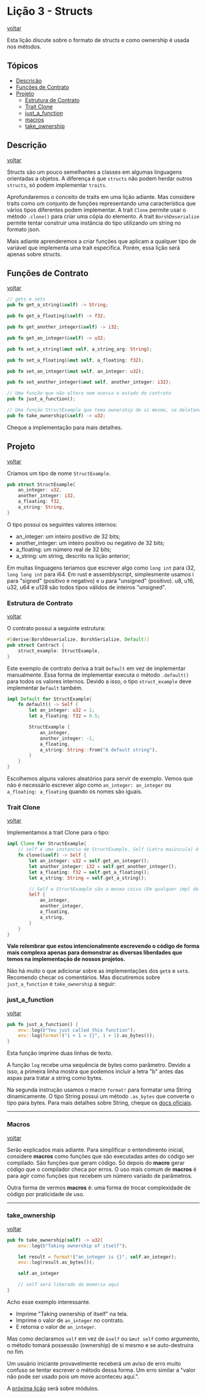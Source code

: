 # Lição 3 - Structs

[voltar](https://github.com/On0n0k1/Tutorial_NEAR_Rust/tree/main/)

Esta lição discute sobre o formato de structs e como ownership é usada nos métodos.

## Tópicos

 - [Descrição](#descri%C3%A7%C3%A3o)
 - [Funções de Contrato](#fun%C3%A7%C3%B5es-de-contrato)
 - [Projeto](#projeto)
   - [Estrutura de Contrato](#estrutura-de-contrato)
   - [Trait Clone](#trait-clone)
   - [just_a_function](#just_a_function)
   - [macros](#macros)
   - [take_ownership](#take_ownership)

## Descrição
[voltar](#li%C3%A7%C3%A3o-3---structs)

Structs são um pouco semelhantes a classes em algumas linguagens orientadas a objetos. A diferença é que ```structs``` não podem herdar outros ```structs```, só podem implementar ```traits```.

Aprofundaremos o conceito de traits em uma lição adiante. Mas considere traits como um conjunto de funções representando uma característica que vários tipos diferentes podem implementar. A trait ```Clone``` permite usar o método ```.clone()``` para criar uma cópia do elemento. A trait ```BorshDeserialize``` permite tentar construir uma instância do tipo utilizando um string no formato json.

Mais adiante aprenderemos a criar funções que aplicam a qualquer tipo de variável que implementa uma trait especifica. Porém, essa lição será apenas sobre structs.

## Funções de Contrato
[voltar](#li%C3%A7%C3%A3o-3---structs)

```rust
// gets e sets
pub fn get_a_string(&self) -> String;

pub fn get_a_floating(&self) -> f32;

pub fn get_another_integer(&self) -> i32;

pub fn get_an_integer(&self) -> u32;

pub fn set_a_string(&mut self, a_string_arg: String);

pub fn set_a_floating(&mut self, a_floating: f32);

pub fn set_an_integer(&mut self, an_integer: u32);

pub fn set_another_integer(&mut self, another_integer: i32);

// Uma função que não altera nem acessa o estado do contrato
pub fn just_a_function();

// Uma função StructExample que toma ownership de si mesmo, se deletando no final.
pub fn take_ownership(&self) -> u32;
```

Cheque a implementação para mais detalhes.

## Projeto
[voltar](#li%C3%A7%C3%A3o-3---structs)

Criamos um tipo de nome ```StructExample```.

```rust
pub struct StructExample{
    an_integer: u32,
    another_integer: i32,
    a_floating: f32,
    a_string: String,
}
```
O tipo possui os seguintes valores internos:
 - an_integer: um inteiro positivo de 32 bits;
 - another_integer: um inteiro positivo ou negativo de 32 bits;
 - a_floating: um número real de 32 bits;
 - a_string: um string, descrito na lição anterior;

Em muitas linguagens teriamos que escrever algo como ```long int``` para i32, ```long long int``` para i64. Em rust e assemblyscript, simplesmente usamos i para "signed" (positivo e negativo) e u para "unsigned" (positivo). u8, u16, u32, u64 e u128 são todos tipos válidos de inteiros "unsigned".

### Estrutura de Contrato
[voltar](#li%C3%A7%C3%A3o-3---structs)

O contrato possui a seguinte estrutura:

```rust
#[derive(BorshDeserialize, BorshSerialize, Default)]
pub struct Contract {
    struct_example: StructExample,
}
```

Este exemplo de contrato deriva a trait ```Default``` em vez de implementar manualmente. Essa forma de implementar executa o método ```.default()``` para todos os valores internos. Devido a isso, o tipo ```struct_example``` deve implementar ```Default``` também.

```rust
impl Default for StructExample{
    fn default() -> Self {
        let an_integer: u32 = 1;
        let a_floating: f32 = 0.5;

        StructExample {
            an_integer,
            another_integer: -1,
            a_floating,
            a_string: String::from("A default string"),
        }
    }
}
```

Escolhemos alguns valores aleatórios para servir de exemplo. Vemos que não é necessário escrever algo como ```an_integer: an_integer``` ou ```a_floating: a_floating``` quando os nomes são iguais.

### Trait Clone
[voltar](#li%C3%A7%C3%A3o-3---structs)

Implementamos a trait Clone para o tipo:

```rust
impl Clone for StructExample{
    // self é uma instancia de StructExample, Self (Letra maiúscula) é o tipo StructExample.
    fn clone(&self) -> Self {
        let an_integer: u32 = self.get_an_integer();
        let another_integer: i32 = self.get_another_integer();
        let a_floating: f32 = self.get_a_floating();
        let a_string: String = self.get_a_string();

        // Self e StructExample são a mesma coisa (Em qualquer impl de StructExample)
        Self {
            an_integer,
            another_integer,
            a_floating,
            a_string,
        }
    }
}
```

**Vale relembrar que estou intencionalmente escrevendo o código de forma mais complexa apenas para demonstrar as diversas liberdades que temos na implementação de nossos projetos.**

Não há muito o que adicionar sobre as implementações dos ```get```s e ```set```s. Recomendo checar os comentários. Mas discutiremos sobre ```just_a_function``` e ```take_ownership``` a seguir:

### just_a_function
[voltar](#li%C3%A7%C3%A3o-3---structs)

```rust
pub fn just_a_function() {
    env::log(b"You just called this function");
    env::log(format!("1 + 1 = {}", 1 + 1).as_bytes());
}
```
Esta função imprime duas linhas de texto. 

A função ```log``` recebe uma sequência de bytes como parâmetro. Devido a isso, a primeira linha mostra que podemos incluir a letra "b" antes das aspas para tratar a string como bytes.

Na segunda instrução usamos o macro ```format!``` para formatar uma String dinamicamente. O tipo String possui um método ```.as_bytes``` que converte o tipo para bytes. Para mais detalhes sobre String, cheque os [docs oficiais](https://doc.rust-lang.org/std/string/struct.String.html#method.as_bytes).

---

### Macros
[voltar](#li%C3%A7%C3%A3o-3---structs)

Serão explicados mais adiante. Para simplificar o entendimento inicial, considere **macros** como funções que são executadas antes do código ser compilado. São funções que geram código. Só depois do **macro** gerar código que o compilador checa por erros. O uso mais comum de **macros** é para agir como funções que recebem um número variado de parâmetros.

Outra forma de vermos **macros** é: uma forma de trocar complexidade de código por praticidade de uso.

---

### take_ownership
[voltar](#li%C3%A7%C3%A3o-3---structs)

```rust
pub fn take_ownership(self) -> u32{
    env::log(b"Taking ownership of itself");

    let result = format!("an_integer is {}", self.an_integer);
    env::log(result.as_bytes());

    self.an_integer

    // self será liberado da memória aqui
}
```

Acho esse exemplo interessante. 
 - Imprime "Taking ownership of itself" na tela. 
 - Imprime o valor de ```an_integer``` no contrato. 
 - E retorna o valor de ```an_integer```.

Mas como declaramos ```self``` em vez de ```&self``` ou ```&mut self``` como argumento, o método tomará possessão (ownership) de si mesmo e se auto-destruira no fim. 

Um usuário iniciante provavelmente receberá um aviso de erro muito confuso se tentar escrever o método dessa forma. Um erro similar a "valor não pode ser usado pois um move aconteceu aqui.".

A [próxima lição](https://github.com/On0n0k1/Tutorial_NEAR_Rust/tree/main/lesson_4_modules) será sobre módulos.
